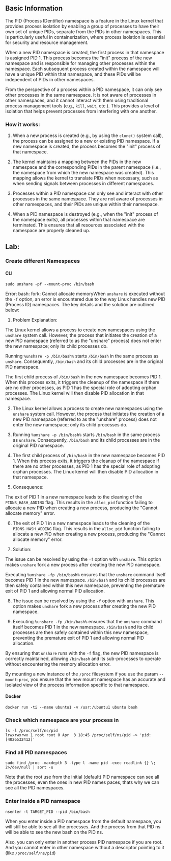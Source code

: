 ## Basic Information

The PID (Process IDentifier) namespace is a feature in the Linux kernel that provides process isolation by enabling a group of processes to have their own set of unique PIDs, separate from the PIDs in other namespaces. This is particularly useful in containerization, where process isolation is essential for security and resource management.

When a new PID namespace is created, the first process in that namespace is assigned PID 1. This process becomes the "init" process of the new namespace and is responsible for managing other processes within the namespace. Each subsequent process created within the namespace will have a unique PID within that namespace, and these PIDs will be independent of PIDs in other namespaces.

From the perspective of a process within a PID namespace, it can only see other processes in the same namespace. It is not aware of processes in other namespaces, and it cannot interact with them using traditional process management tools (e.g., `kill`, `wait`, etc.). This provides a level of isolation that helps prevent processes from interfering with one another.

### How it works:

1. When a new process is created (e.g., by using the `clone()` system call), the process can be assigned to a new or existing PID namespace. If a new namespace is created, the process becomes the "init" process of that namespace.

2. The kernel maintains a mapping between the PIDs in the new namespace and the corresponding PIDs in the parent namespace (i.e., the namespace from which the new namespace was created). This mapping allows the kernel to translate PIDs when necessary, such as when sending signals between processes in different namespaces.

3. Processes within a PID namespace can only see and interact with other processes in the same namespace. They are not aware of processes in other namespaces, and their PIDs are unique within their namespace.

4. When a PID namespace is destroyed (e.g., when the "init" process of the namespace exits), all processes within that namespace are terminated. This ensures that all resources associated with the namespace are properly cleaned up.

## Lab:

### Create different Namespaces

#### CLI

```
sudo unshare -pf --mount-proc /bin/bash
```

Error: bash: fork: Cannot allocate memoryWhen `unshare` is executed without the `-f` option, an error is encountered due to the way Linux handles new PID (Process ID) namespaces. The key details and the solution are outlined below:

1. Problem Explanation:

The Linux kernel allows a process to create new namespaces using the `unshare` system call. However, the process that initiates the creation of a new PID namespace (referred to as the "unshare" process) does not enter the new namespace; only its child processes do.

Running `%unshare -p /bin/bash%` starts `/bin/bash` in the same process as `unshare`. Consequently, `/bin/bash` and its child processes are in the original PID namespace.

The first child process of `/bin/bash` in the new namespace becomes PID 1. When this process exits, it triggers the cleanup of the namespace if there are no other processes, as PID 1 has the special role of adopting orphan processes. The Linux kernel will then disable PID allocation in that namespace.

2. The Linux kernel allows a process to create new namespaces using the `unshare` system call. However, the process that initiates the creation of a new PID namespace (referred to as the "unshare" process) does not enter the new namespace; only its child processes do.

3. Running `%unshare -p /bin/bash%` starts `/bin/bash` in the same process as `unshare`. Consequently, `/bin/bash` and its child processes are in the original PID namespace.

4. The first child process of `/bin/bash` in the new namespace becomes PID 1. When this process exits, it triggers the cleanup of the namespace if there are no other processes, as PID 1 has the special role of adopting orphan processes. The Linux kernel will then disable PID allocation in that namespace.

5. Consequence:

The exit of PID 1 in a new namespace leads to the cleaning of the `PIDNS_HASH_ADDING` flag. This results in the `alloc_pid` function failing to allocate a new PID when creating a new process, producing the "Cannot allocate memory" error.

6. The exit of PID 1 in a new namespace leads to the cleaning of the `PIDNS_HASH_ADDING` flag. This results in the `alloc_pid` function failing to allocate a new PID when creating a new process, producing the "Cannot allocate memory" error.

7. Solution:

The issue can be resolved by using the `-f` option with `unshare`. This option makes `unshare` fork a new process after creating the new PID namespace.

Executing `%unshare -fp /bin/bash%` ensures that the `unshare` command itself becomes PID 1 in the new namespace. `/bin/bash` and its child processes are then safely contained within this new namespace, preventing the premature exit of PID 1 and allowing normal PID allocation.

8. The issue can be resolved by using the `-f` option with `unshare`. This option makes `unshare` fork a new process after creating the new PID namespace.

9. Executing `%unshare -fp /bin/bash%` ensures that the `unshare` command itself becomes PID 1 in the new namespace. `/bin/bash` and its child processes are then safely contained within this new namespace, preventing the premature exit of PID 1 and allowing normal PID allocation.

By ensuring that `unshare` runs with the `-f` flag, the new PID namespace is correctly maintained, allowing `/bin/bash` and its sub-processes to operate without encountering the memory allocation error.

By mounting a new instance of the `/proc` filesystem if you use the param `--mount-proc`, you ensure that the new mount namespace has an accurate and isolated view of the process information specific to that namespace.

#### Docker

```
docker run -ti --name ubuntu1 -v /usr:/ubuntu1 ubuntu bash
```

### Check which namespace are your process in

```
ls -l /proc/self/ns/pid
lrwxrwxrwx 1 root root 0 Apr  3 18:45 /proc/self/ns/pid -> 'pid:[4026532412]'
```

### Find all PID namespaces

```
sudo find /proc -maxdepth 3 -type l -name pid -exec readlink {} \; 2>/dev/null | sort -u
```

Note that the root use from the initial (default) PID namespace can see all the processes, even the ones in new PID names paces, thats why we can see all the PID namespaces.

### Enter inside a PID namespace

```
nsenter -t TARGET_PID --pid /bin/bash
```

When you enter inside a PID namespace from the default namespace, you will still be able to see all the processes. And the process from that PID ns will be able to see the new bash on the PID ns.

Also, you can only enter in another process PID namespace if you are root. And you cannot enter in other namespace without a descriptor pointing to it (like `/proc/self/ns/pid`)
